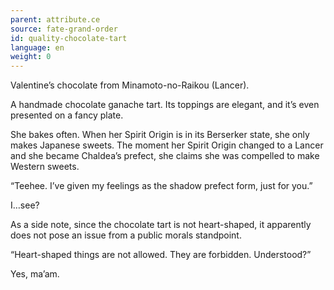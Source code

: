 ```yaml
---
parent: attribute.ce
source: fate-grand-order
id: quality-chocolate-tart
language: en
weight: 0
---
```


Valentine’s chocolate from Minamoto-no-Raikou (Lancer).

A handmade chocolate ganache tart.
Its toppings are elegant, and it’s even presented on a fancy plate.

She bakes often.
When her Spirit Origin is in its Berserker state, she only makes Japanese sweets. The moment her Spirit Origin changed to a Lancer and she became Chaldea’s prefect, she claims she was compelled to make Western sweets.

“Teehee. I’ve given my feelings as the shadow prefect form, just for you.”

I…see?

As a side note, since the chocolate tart is not heart-shaped, it apparently does not pose an issue from a public morals standpoint.

“Heart-shaped things are not allowed. They are forbidden. Understood?”

Yes, ma’am.
